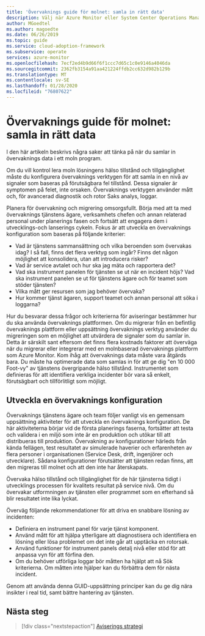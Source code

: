 ```yaml
---
title: 'Övervaknings guide för molnet: samla in rätt data'
description: Välj när Azure Monitor eller System Center Operations Manager ska användas i Microsoft Azure
author: MGoedtel
ms.author: magoedte
ms.date: 06/26/2019
ms.topic: guide
ms.service: cloud-adoption-framework
ms.subservice: operate
services: azure-monitor
ms.openlocfilehash: 7ecf2ed4b9d66f6f1ccc7d65c1c0e9146a4046da
ms.sourcegitcommit: 2362fb3154a91aa421224ffdb2cc632d982b129b
ms.translationtype: MT
ms.contentlocale: sv-SE
ms.lasthandoff: 01/28/2020
ms.locfileid: "76807622"
---
```

# <a name="cloud-monitoring-guide-collect-the-right-data"></a>Övervaknings guide för molnet: samla in rätt data

I den här artikeln beskrivs några saker att tänka på när du samlar in övervaknings data i ett moln program.

Om du vill kontrol lera moln lösningens hälso tillstånd och tillgänglighet måste du konfigurera övervaknings verktygen för att samla in en nivå av signaler som baseras på förutsägbara fel tillstånd. Dessa signaler är symptomen på felet, inte orsaken. Övervaknings verktygen använder mått och, för avancerad diagnostik och rotor Saks analys, loggar.

Planera för övervakning och migrering omsorgsfullt. Börja med att ta med övervaknings tjänstens ägare, verksamhets chefen och annan relaterad personal under planerings fasen och fortsätt att engagera dem i utvecklings-och lanserings cykeln. Fokus är att utveckla en övervaknings konfiguration som baseras på följande kriterier:

- Vad är tjänstens sammansättning och vilka beroenden som övervakas idag? I så fall, finns det flera verktyg som ingår? Finns det någon möjlighet att konsolidera, utan att introducera risker?
- Vad är service avtalet och hur ska jag mäta och rapportera det?
- Vad ska instrument panelen för tjänsten se ut när en incident höjs? Vad ska instrument panelen se ut för tjänstens ägare och för teamet som stöder tjänsten?
- Vilka mått ger resursen som jag behöver övervaka?  
- Hur kommer tjänst ägaren, support teamet och annan personal att söka i loggarna?

Hur du besvarar dessa frågor och kriterierna för aviseringar bestämmer hur du ska använda övervaknings plattformen. Om du migrerar från en befintlig övervaknings plattform eller uppsättning övervaknings verktyg använder du migreringen som en möjlighet att utvärdera de signaler som du samlar in. Detta är särskilt sant eftersom det finns flera kostnads faktorer att överväga när du migrerar eller integrerar med en molnbaserad övervaknings plattform som Azure Monitor. Kom ihåg att övervaknings data måste vara åtgärds bara. Du måste ha optimerade data som samlas in för att ge dig "en 10 000 Foot-vy" av tjänstens övergripande hälso tillstånd. Instrumentet som definieras för att identifiera verkliga incidenter bör vara så enkelt, förutsägbart och tillförlitligt som möjligt.

## <a name="develop-a-monitoring-configuration"></a>Utveckla en övervaknings konfiguration

Övervaknings tjänstens ägare och team följer vanligt vis en gemensam uppsättning aktiviteter för att utveckla en övervaknings konfiguration. De här aktiviteterna börjar vid de första planerings faserna, fortsätter att testa och validera i en miljö som inte är en produktion och utökar till att distribueras till produktion. Övervakning av konfigurationer härleds från kända fellägen, test resultatet av simulerade haverier och erfarenheten av flera personer i organisationen (Service Desk, drift, ingenjörer och utvecklare). Sådana konfigurationer förutsätter att tjänsten redan finns, att den migreras till molnet och att den inte har återskapats.

Övervaka hälso tillstånd och tillgänglighet för de här tjänsterna tidigt i utvecklings processen för kvalitets resultat på service nivå. Om du övervakar utformningen av tjänsten eller programmet som en efterhand så blir resultatet inte lika lyckat.

Överväg följande rekommendationer för att driva en snabbare lösning av incidenten:

- Definiera en instrument panel för varje tjänst komponent.
- Använd mått för att hjälpa ytterligare att diagnostisera och identifiera en lösning eller lösa problemet om det inte går att upptäcka en rotorsak.
- Använd funktioner för instrument panels detalj nivå eller stöd för att anpassa vyn för att förfina den.
- Om du behöver utförliga loggar bör måtten ha hjälpt att nå Sök kriterierna. Om måtten inte hjälper kan du förbättra dem för nästa incident.

Genom att använda denna GUID-uppsättning principer kan du ge dig nära insikter i real tid, samt bättre hantering av tjänsten.

## <a name="next-steps"></a>Nästa steg

> [!div class="nextstepaction"]
> [Aviserings strategi](./alerting.md)
